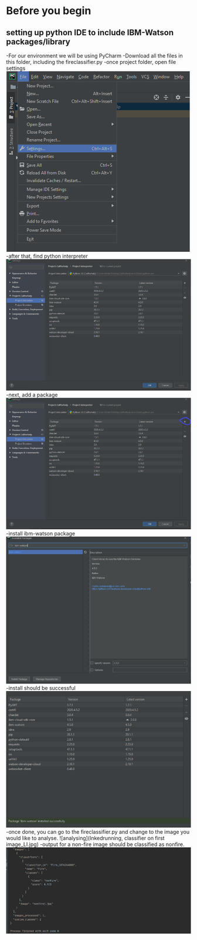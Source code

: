 # Before you begin
## setting up python IDE to include IBM-Watson packages/library
-For our environment we will be using PyCharm
-Download all the files in this folder, including the fireclassifier.py
-once project folder, open file settings
![file settings](filesetting.PNG)
-after that, find python interpreter
![python interpreter](projectinterpreter.PNG)
-next, add a package
![python interpreter](projectinterpreteradd.png)
-install ibm-watson package
![IBM package](watsonpackages.PNG)
-install should be successful
![successful](shouldsayinstallsuccessfuly.PNG)
-once done, you can go to the fireclassifier.py and change to the image you would like to analyse.
![analysing](Inkedrunning, classifier on first image_LI.jpg)
-output for a non-fire image should be classified as nonfire.
![nonfire](output.PNG)
